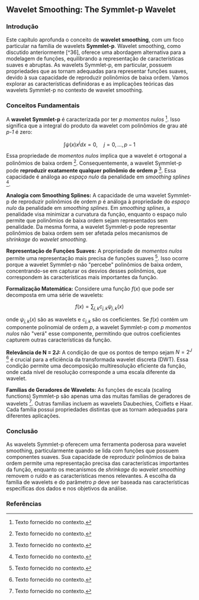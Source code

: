 ## Wavelet Smoothing: The Symmlet-p Wavelet

### Introdução
Este capítulo aprofunda o conceito de **wavelet smoothing**, com um foco particular na família de wavelets **Symmlet-p**. Wavelet smoothing, como discutido anteriormente [^36], oferece uma abordagem alternativa para a modelagem de funções, equilibrando a representação de características suaves e abruptas. As wavelets Symmlet-p, em particular, possuem propriedades que as tornam adequadas para representar funções suaves, devido à sua capacidade de reproduzir polinômios de baixa ordem. Vamos explorar as características definidoras e as implicações teóricas das wavelets Symmlet-p no contexto de wavelet smoothing.

### Conceitos Fundamentais
A **wavelet Symmlet-p** é caracterizada por ter *p momentos nulos* [^37]. Isso significa que a integral do produto da wavelet com polinômios de grau até *p-1* é zero:

$$ \int \psi(x) x^j dx = 0, \quad j = 0, ..., p-1 $$

Essa propriedade de *momentos nulos* implica que a wavelet é ortogonal a polinômios de baixa ordem [^37]. Consequentemente, a wavelet Symmlet-p pode **reproduzir exatamente qualquer polinômio de ordem *p*** [^37]. Essa capacidade é análoga ao *espaço nulo* da penalidade em *smoothing splines* [^37].

**Analogia com Smoothing Splines:**
A capacidade de uma wavelet Symmlet-p de reproduzir polinômios de ordem *p* é análoga à propriedade do *espaço nulo* da penalidade em *smoothing splines*. Em *smoothing splines*, a penalidade visa minimizar a curvatura da função, enquanto o espaço nulo permite que polinômios de baixa ordem sejam representados sem penalidade. Da mesma forma, a wavelet Symmlet-p pode representar polinômios de baixa ordem sem ser afetada pelos mecanismos de *shrinkage* do *wavelet smoothing*.

**Representação de Funções Suaves:**
A propriedade de *momentos nulos* permite uma representação mais precisa de funções suaves [^37]. Isso ocorre porque a wavelet Symmlet-p não "percebe" polinômios de baixa ordem, concentrando-se em capturar os desvios desses polinômios, que correspondem às características mais importantes da função.

**Formalização Matemática:**
Considere uma função $f(x)$ que pode ser decomposta em uma série de wavelets:

$$ f(x) = \sum_{j,k} c_{j,k} \psi_{j,k}(x) $$

onde $\psi_{j,k}(x)$ são as wavelets e $c_{j,k}$ são os coeficientes. Se $f(x)$ contém um componente polinomial de ordem $p$, a wavelet Symmlet-p com *p momentos nulos* não "verá" esse componente, permitindo que outros coeficientes capturem outras características da função.

**Relevância de N = 2J:**
A condição de que os pontos de tempo sejam $N = 2^J$ [^37] é crucial para a eficiência da transformada wavelet discreta (DWT). Essa condição permite uma decomposição multiresolução eficiente da função, onde cada nível de resolução corresponde a uma escala diferente da wavelet.

**Famílias de Geradores de Wavelets:**
As funções de escala (scaling functions) Symmlet-p são apenas uma das muitas famílias de geradores de wavelets [^37]. Outras famílias incluem as wavelets Daubechies, Coiflets e Haar. Cada família possui propriedades distintas que as tornam adequadas para diferentes aplicações.

### Conclusão
As wavelets Symmlet-p oferecem uma ferramenta poderosa para wavelet smoothing, particularmente quando se lida com funções que possuem componentes suaves. Sua capacidade de reproduzir polinômios de baixa ordem permite uma representação precisa das características importantes da função, enquanto os mecanismos de *shrinkage* do *wavelet smoothing* removem o ruído e as características menos relevantes. A escolha da família de wavelets e do parâmetro *p* deve ser baseada nas características específicas dos dados e nos objetivos da análise.
### Referências
[^37]: Texto fornecido no contexto.
<!-- END -->